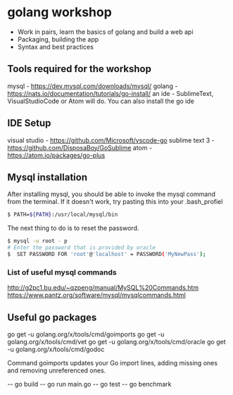 # golang workshop

- Work in pairs, learn the basics of golang and build a web api
- Packaging, building the app
- Syntax and best practices

## Tools required for the workshop


mysql - https://dev.mysql.com/downloads/mysql/
golang - https://nats.io/documentation/tutorials/go-install/
an ide - SublimeText, VisualStudioCode or Atom will do. You can also install the go ide


## IDE Setup

visual studio - https://github.com/Microsoft/vscode-go
sublime text 3 - https://github.com/DisposaBoy/GoSublime
atom - https://atom.io/packages/go-plus

## Mysql installation

After installing mysql, you should be able to invoke the mysql command from the terminal. If it doesn't work, try pasting this into your .bash_profiel

```bash
$ PATH=${PATH}:/usr/local/mysql/bin
```

The next thing to do is to reset the password.

```bash
$ mysql -u root - p
# Enter the password that is provided by oracle
$  SET PASSWORD FOR 'root'@'localhost' = PASSWORD('MyNewPass');
```


### List of useful mysql commands
http://g2pc1.bu.edu/~qzpeng/manual/MySQL%20Commands.htm
https://www.pantz.org/software/mysql/mysqlcommands.html



## Useful go packages

go get -u golang.org/x/tools/cmd/goimports
go get -u golang.org/x/tools/cmd/vet
go get -u golang.org/x/tools/cmd/oracle
go get -u golang.org/x/tools/cmd/godoc


Command goimports updates your Go import lines, adding missing ones and removing unreferenced ones.


-- go build
-- go run main.go
-- go test
-- go benchmark